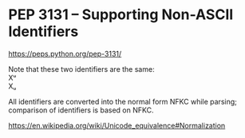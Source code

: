 # PEP 3131 – Supporting Non-ASCII Identifiers
https://peps.python.org/pep-3131/

Note that these two identifiers are the same:  
Xᵘ  
Xᵤ  

All identifiers are converted into the normal form NFKC while parsing; comparison of identifiers is based on NFKC.

https://en.wikipedia.org/wiki/Unicode_equivalence#Normalization
